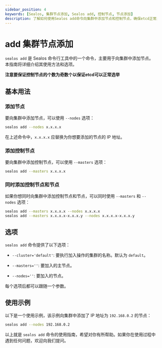 ```yaml
---
sidebar_position: 4
keywords: [Sealos, 集群节点添加, Sealos add, 控制节点, 节点添加]
description: 了解如何使用Sealos add命令向集群中添加节点和控制节点，确保etcd正常选举，掌握基本用法和选项。
---
```


# add 集群节点添加

`sealos add` 是 Sealos 命令行工具中的一个命令，主要用于向集群中添加节点。本指南将详细介绍其使用方法和选项。

**注意要保证控制节点的个数为奇数个以保证etcd可以正常选举**

## 基本用法

### 添加节点

要向集群中添加节点，可以使用 `--nodes` 选项：

```bash
sealos add --nodes x.x.x.x
```

在上述命令中，`x.x.x.x` 应替换为你想要添加的节点的 IP 地址。

### 添加控制节点

要向集群中添加控制节点，可以使用 `--masters` 选项：

```bash
sealos add --masters x.x.x.x
```

### 同时添加控制节点和节点

如果你想同时向集群中添加控制节点和节点，可以同时使用 `--masters` 和 `--nodes` 选项：

```bash
sealos add --masters x.x.x.x --nodes x.x.x.x
sealos add --masters x.x.x.x-x.x.x.y --nodes x.x.x.x-x.x.x.y
```

## 选项

`sealos add` 命令提供了以下选项：

- `--cluster='default'`: 要执行加入操作的集群的名称。默认为 `default`。

- `--masters=''`: 要加入的主节点。

- `--nodes=''`: 要加入的节点。

每个选项后都可以跟随一个参数。

## 使用示例

以下是一个使用示例，该示例向集群中添加了 IP 地址为 `192.168.0.2` 的节点：

```bash
sealos add --nodes 192.168.0.2
```

以上就是 `sealos add` 命令的使用指南，希望对你有所帮助。如果你在使用过程中遇到任何问题，欢迎向我们提问。
